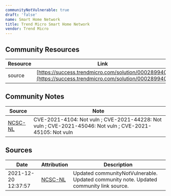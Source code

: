 ```yaml
---
communityNotVulnerable: true
draft: 'false'
name: Smart Home Network
title: Trend Micro Smart Home Network
vendor: Trend Micro
---
```



## Community Resources
| Resource | Link |
| --- | --- |
| source | [https://success.trendmicro.com/solution/000289940](https://success.trendmicro.com/solution/000289940) |

## Community Notes
| Source | Note |
| --- | --- |
| [NCSC-NL](https://github.com/NCSC-NL/log4shell/blob/main/software/README.md) | CVE-2021-4104: Not vuln ; CVE-2021-44228: Not vuln ; CVE-2021-45046: Not vuln ; CVE-2021-45105: Not vuln </ul> |

## Sources
| Date | Attribution | Description |
| --- | --- | --- |
| 2021-12-20 12:37:57 | [NCSC-NL](https://github.com/NCSC-NL/log4shell/blob/main/software/README.md) | Updated communityNotVulnerable. Updated community note. Updated community link source.  |
